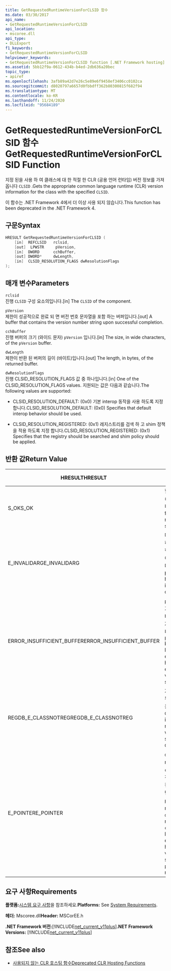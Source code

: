 ```yaml
---
title: GetRequestedRuntimeVersionForCLSID 함수
ms.date: 03/30/2017
api_name:
- GetRequestedRuntimeVersionForCLSID
api_location:
- mscoree.dll
api_type:
- DLLExport
f1_keywords:
- GetRequestedRuntimeVersionForCLSID
helpviewer_keywords:
- GetRequestedRuntimeVersionForCLSID function [.NET Framework hosting]
ms.assetid: 5bb12f9a-0612-434b-b4ed-2db636a20bec
topic_type:
- apiref
ms.openlocfilehash: 3afb89a42d7e26c5e89e6f9458ef3406cc0102ca
ms.sourcegitcommit: d8020797a6657d0fbbdff362b80300815f682f94
ms.translationtype: MT
ms.contentlocale: ko-KR
ms.lasthandoff: 11/24/2020
ms.locfileid: "95684189"
---
```

# <a name="getrequestedruntimeversionforclsid-function"></a><span data-ttu-id="a2733-102">GetRequestedRuntimeVersionForCLSID 함수</span><span class="sxs-lookup"><span data-stu-id="a2733-102">GetRequestedRuntimeVersionForCLSID Function</span></span>

<span data-ttu-id="a2733-103">지정 된을 사용 하 여 클래스에 대 한 적절 한 CLR (공용 언어 런타임) 버전 정보를 가져옵니다 `CLSID` .</span><span class="sxs-lookup"><span data-stu-id="a2733-103">Gets the appropriate common language runtime (CLR) version information for the class with the specified `CLSID`.</span></span>  
  
 <span data-ttu-id="a2733-104">이 함수는 .NET Framework 4에서 더 이상 사용 되지 않습니다.</span><span class="sxs-lookup"><span data-stu-id="a2733-104">This function has been deprecated in the .NET Framework 4.</span></span>  
  
## <a name="syntax"></a><span data-ttu-id="a2733-105">구문</span><span class="sxs-lookup"><span data-stu-id="a2733-105">Syntax</span></span>  
  
```cpp  
HRESULT GetRequestedRuntimeVersionForCLSID (  
    [in]  REFCLSID   rclsid,
    [out]  LPWSTR     pVersion,
    [in]  DWORD      cchBuffer,
    [out] DWORD*     dwLength,
    [in]  CLSID_RESOLUTION_FLAGS dwResolutionFlags  
);  
```  
  
## <a name="parameters"></a><span data-ttu-id="a2733-106">매개 변수</span><span class="sxs-lookup"><span data-stu-id="a2733-106">Parameters</span></span>  

 `rclsid`  
 <span data-ttu-id="a2733-107">진행  `CLSID` 구성 요소의입니다.</span><span class="sxs-lookup"><span data-stu-id="a2733-107">[in]  The `CLSID` of the component.</span></span>  
  
 `pVersion`  
 <span data-ttu-id="a2733-108">제한이  성공적으로 완료 되 면 버전 번호 문자열을 포함 하는 버퍼입니다.</span><span class="sxs-lookup"><span data-stu-id="a2733-108">[out]  A buffer that contains the version number string upon successful completion.</span></span>  
  
 `cchBuffer`  
 <span data-ttu-id="a2733-109">진행  버퍼의 크기 (와이드 문자) `pVersion` 입니다.</span><span class="sxs-lookup"><span data-stu-id="a2733-109">[in]  The size, in wide characters, of the `pVersion` buffer.</span></span>  
  
 `dwLength`  
 <span data-ttu-id="a2733-110">제한이 반환 된 버퍼의 길이 (바이트)입니다.</span><span class="sxs-lookup"><span data-stu-id="a2733-110">[out] The length, in bytes, of the returned buffer.</span></span>  
  
 `dwResolutionFlags`  
 <span data-ttu-id="a2733-111">진행  CLSID_RESOLUTION_FLAGS 값 중 하나입니다.</span><span class="sxs-lookup"><span data-stu-id="a2733-111">[in]  One of the CLSID_RESOLUTION_FLAGS values.</span></span> <span data-ttu-id="a2733-112">지원되는 값은 다음과 같습니다.</span><span class="sxs-lookup"><span data-stu-id="a2733-112">The following values are supported:</span></span>  
  
- <span data-ttu-id="a2733-113">CLSID_RESOLUTION_DEFAULT: (0x0) 기본 interop 동작을 사용 하도록 지정 합니다.</span><span class="sxs-lookup"><span data-stu-id="a2733-113">CLSID_RESOLUTION_DEFAULT: (0x0) Specifies that default interop behavior should be used.</span></span>  
  
- <span data-ttu-id="a2733-114">CLSID_RESOLUTION_REGISTERED: (0x1) 레지스트리를 검색 하 고 shim 정책을 적용 하도록 지정 합니다.</span><span class="sxs-lookup"><span data-stu-id="a2733-114">CLSID_RESOLUTION_REGISTERED: (0x1) Specifies that the registry should be searched and shim policy should be applied.</span></span>  
  
## <a name="return-value"></a><span data-ttu-id="a2733-115">반환 값</span><span class="sxs-lookup"><span data-stu-id="a2733-115">Return Value</span></span>  
  
|<span data-ttu-id="a2733-116">HRESULT</span><span class="sxs-lookup"><span data-stu-id="a2733-116">HRESULT</span></span>|<span data-ttu-id="a2733-117">설명</span><span class="sxs-lookup"><span data-stu-id="a2733-117">Description</span></span>|  
|-------------|-----------------|  
|<span data-ttu-id="a2733-118">S_OK</span><span class="sxs-lookup"><span data-stu-id="a2733-118">S_OK</span></span>|<span data-ttu-id="a2733-119">함수에서을 (를) 반환 했습니다.</span><span class="sxs-lookup"><span data-stu-id="a2733-119">The function returned successfully.</span></span>|  
|<span data-ttu-id="a2733-120">E_INVALIDARG</span><span class="sxs-lookup"><span data-stu-id="a2733-120">E_INVALIDARG</span></span>|<span data-ttu-id="a2733-121">매개 변수 중 하나에 잘못 된 형식 또는 형식이 있습니다.</span><span class="sxs-lookup"><span data-stu-id="a2733-121">One of the parameters has an invalid type or format.</span></span>|  
|<span data-ttu-id="a2733-122">ERROR_INSUFFICIENT_BUFFER</span><span class="sxs-lookup"><span data-stu-id="a2733-122">ERROR_INSUFFICIENT_BUFFER</span></span>|<span data-ttu-id="a2733-123">`pVersion`버퍼가 작아서 전체 버전 문자열을 저장할 수 없습니다.</span><span class="sxs-lookup"><span data-stu-id="a2733-123">The `pVersion` buffer is not large enough to hold the entire version string.</span></span>|  
|<span data-ttu-id="a2733-124">REGDB_E_CLASSNOTREG</span><span class="sxs-lookup"><span data-stu-id="a2733-124">REGDB_E_CLASSNOTREG</span></span>|<span data-ttu-id="a2733-125">지정 된에 등록 된 클래스가 없는 경우 `CLSID`</span><span class="sxs-lookup"><span data-stu-id="a2733-125">There is no class registered with the specified `CLSID`.</span></span>|  
|<span data-ttu-id="a2733-126">E_POINTER</span><span class="sxs-lookup"><span data-stu-id="a2733-126">E_POINTER</span></span>|<span data-ttu-id="a2733-127">`dwLength` 가 null 이거나 `cchBuffer` 버전 문자열을 저장할 수 있을 만큼 크지만 `pVersion` 가 null 인 경우</span><span class="sxs-lookup"><span data-stu-id="a2733-127">`dwLength` is null, or `cchBuffer` is large enough to hold the version string, but `pVersion` is null.</span></span>|  
  
## <a name="requirements"></a><span data-ttu-id="a2733-128">요구 사항</span><span class="sxs-lookup"><span data-stu-id="a2733-128">Requirements</span></span>  

 <span data-ttu-id="a2733-129">**플랫폼:**[시스템 요구 사항](../../get-started/system-requirements.md)을 참조하세요.</span><span class="sxs-lookup"><span data-stu-id="a2733-129">**Platforms:** See [System Requirements](../../get-started/system-requirements.md).</span></span>  
  
 <span data-ttu-id="a2733-130">**헤더:** Mscoree.dll</span><span class="sxs-lookup"><span data-stu-id="a2733-130">**Header:** MSCorEE.h</span></span>  
  
 <span data-ttu-id="a2733-131">**.NET Framework 버전:**[!INCLUDE[net_current_v11plus](../../../../includes/net-current-v11plus-md.md)]</span><span class="sxs-lookup"><span data-stu-id="a2733-131">**.NET Framework Versions:** [!INCLUDE[net_current_v11plus](../../../../includes/net-current-v11plus-md.md)]</span></span>  
  
## <a name="see-also"></a><span data-ttu-id="a2733-132">참조</span><span class="sxs-lookup"><span data-stu-id="a2733-132">See also</span></span>

- [<span data-ttu-id="a2733-133">사용되지 않는 CLR 호스팅 함수</span><span class="sxs-lookup"><span data-stu-id="a2733-133">Deprecated CLR Hosting Functions</span></span>](deprecated-clr-hosting-functions.md)
